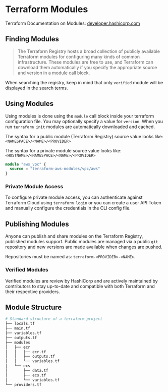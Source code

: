 # Terraform Modules

Terraform Documentation on Modules: [developer.hashicorp.com](https://developer.hashicorp.com/terraform/language/modules)

## Finding Modules

> The Terraform Registry hosts a broad collection of publicly available Terraform
> modules for configuring many kinds of common infrastructure. These modules are
> free to use, and Terraform can download them automatically if you specify the
> appropriate source and version in a module call block.

When searching the registry, keep in mind that only `verified` module will be
displayed in the search terms.

## Using Modules

Using modules is done using the `module` call block inside your terraform configuration
file. You may optionally specify a value for `version`. When you run `terraform init`
modules are automatically downloaded and cached.

The syntax for a public module (Terraform Registry) source value looks like:
`<NAMESPACE>/<NAME>/<PROVIDER>`

The syntax for a private module source value looks like:
`<HOSTNAME>/<NAMESPACE>/<NAME>/<PROVIDER>`

```terraform
module "aws_vpc" {
  source = "terraform-aws-modules/vpc/aws"
}
```

### Private Module Access

To configure private module access, you can authenticate against Terraform Cloud
using `terraform login` or you can create a user API Token and manually configure
the credentials in the CLI config file.

## Publishing Modules

Anyone can publish and share modules on the Terraform Registry, published modules
support. Public modules are managed via a public `git` repository and new versions
are made available when changes are pushed.

Repositories must be named as: `terraform-<PROVIDER>-<NAME>`.

### Verified Modules

Verified modules are review by HashiCorp and are actively maintained by contributors
to stay up-to-date and compatible with both Terraform and their respective providers.

## Module Structure

```bash
# Standard structure of a terraform project
├── locals.tf
├── main.tf
├── variables.tf
├── outputs.tf
├── modules
│   ├── ecr
│   │   ├── ecr.tf
│   │   ├── outputs.tf
│   │   └── variables.tf
│   └── ecs
│       ├── data.tf
│       ├── ecs.tf
│       └── variables.tf
└── providers.tf
```
